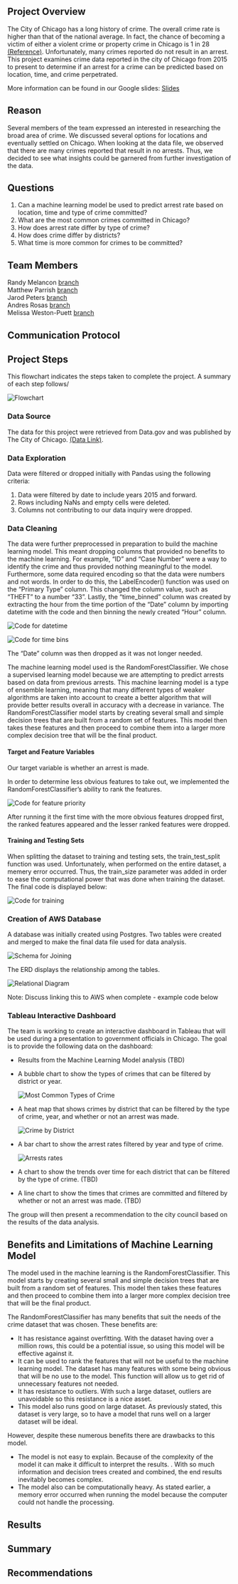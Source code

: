 
## Project Overview

The City of Chicago has a long history of crime. The overall crime rate is higher than that of the national average. In fact, the chance of becoming a victim of either a violent crime or property crime in Chicago is 1 in 28 [(Reference)](https://www.neighborhoodscout.com/il/chicago/crime#description).  Unfortunately, many crimes reported do not result in an arrest. This project examines crime data reported in the city of Chicago from 2015 to present to determine if an arrest for a crime can be predicted based on location, time, and crime perpetrated.

More information can be found in our Google slides: [Slides](https://docs.google.com/presentation/d/1aL27DWHeShtGu0Y2L8k9DK4RNyBFMVQTkkwG990Ahz0/edit?usp=sharing)

## Reason

Several members of the team expressed an interested in researching the broad area of crime. We discussed several options for locations and eventually settled on Chicago. When looking at the data file, we observed that there are many crimes reported that result in no arrests. Thus, we decided to see what insights could be garnered from further investigation of the data.

## Questions

1. Can a machine learning model be used to predict arrest rate based on location, time and type of crime committed?
2. What are the most common crimes committed in Chicago?
3. How does arrest rate differ by type of crime?
4. How does crime differ by districts?
5. What time is more common for crimes to be committed?

## Team Members

Randy Melancon [branch](https://github.com/profweston/Crime_Time_Final_Project/tree/randys-branch)\
Matthew Parrish [branch](https://github.com/profweston/Crime_Time_Final_Project/tree/mparrish)\
Jarod Peters [branch](https://github.com/profweston/Crime_Time_Final_Project/tree/jarodpeters)\
Andres Rosas [branch](https://github.com/profweston/Crime_Time_Final_Project/tree/andres)\
Melissa Weston-Puett [branch](https://github.com/profweston/Crime_Time_Final_Project/tree/mels-branch)

## Communication Protocol

## Project Steps

This flowchart indicates the steps taken to complete the project. A summary of each step follows/

![Flowchart](/Resources/flowchart.drawio.png)

### Data Source

The data for this project were retrieved from Data.gov and was published by The City of Chicago. [(Data Link)](https://catalog.data.gov/dataset/crimes-2001-to-present). 

### Data Exploration

Data were filtered or dropped initially with Pandas using the following criteria:

1. Data were filtered by date to include years 2015 and forward.
2. Rows including NaNs and empty cells were deleted.
3. Columns not contributing to our data inquiry were dropped.

### Data Cleaning 

The data were further preprocessed in preparation to build the machine learning model. This meant dropping columns that provided no benefits to the machine learning. For example, “ID” and “Case Number” were a way to identify the crime and thus provided nothing meaningful to the model. Furthermore, some data required encoding so that the data were numbers and not words. In order to do this, the LabelEncoder() function was used on the “Primary Type” column. This changed the column value, such as “THEFT” to a number “33”. Lastly, the “time_binned” column was created by extracting the hour from the time portion of the “Date” column by importing datetime with the code and then binning the newly created “Hour” column.

 ![Code for datetime](/Resources/datetime.png)

 ![Code for time bins](/Resources/bins.png)
 
The “Date” column was then dropped as it was not longer needed.

The machine learning model used is the RandomForestClassifier. We chose a supervised learning model because we are attempting to predict arrests based on data from previous arrests. This machine learning model is a type of ensemble learning, meaning that many different types of weaker algorithms are taken into account to create a better algorithm that will provide better results overall in accuracy with a decrease in variance. The RandomForestClassifier model starts by creating several small and simple decision trees that are built from a random set of features. This model then takes these features and then proceed to combine them into a larger more complex decision tree that will be the final product.

#### Target and Feature Variables

Our target variable is whether an arrest is made.

In order to determine less obvious features to take out, we implemented the RandomForestClassifier’s ability to rank the features.

![Code for feature priority](/Resources/Features.png)

After running it the first time with the more obvious features dropped first, the ranked features appeared and the lesser ranked features were dropped.

#### Training and Testing Sets
 
When splitting the dataset to training and testing sets, the train_test_split function was used. Unfortunately, when performed on the entire dataset, a memery error occurred. Thus, the train_size parameter was added in order to ease the computational power that was done when training the dataset. The final code is displayed below:

![Code for training](/Resources/Training.png)

### Creation of AWS Database

A database was initially created using Postgres. Two tables were created and merged to make the final data file used for data analysis. 

![Schema for Joining](/Resources/Schema.png)

The ERD displays the relationship among the tables. 

![Relational Diagram](/Resources/Crime_time_ERD.png)

Note: Discuss linking this to AWS when complete - example code below



### Tableau Interactive Dashboard 

The team is working to create an interactive dashboard in Tableau that will be used during a presentation to government officials in Chicago.  The goal is to provide the following data on the dashboard:
 
* Results from the Machine Learning Model analysis (TBD)
 
* A bubble chart to show the types of crimes that can be filtered by district or year.
  
  ![Most Common Types of Crime](/Resources/Bubble.png)
  
* A heat map that shows crimes by district that can be filtered by the type of crime, year, and whether or not an arrest was made.
  
  ![Crime by District](/Resources/District.png)
    
* A bar chart to show the arrest rates filtered by year and type of crime.
  
  ![Arrests rates](/Resources/Arrests.png)
  
* A chart to show the trends over time for each district that can be filtered by the type of crime. (TBD)
  
* A line chart to show the times that crimes are committed and filtered by whether or not an arrest was made. (TBD)

The group will then present a recommendation to the city council based on the results of the data analysis.

## Benefits and Limitations of Machine Learning Model
 
The model used in the machine learning is the RandomForestClassifier. This model starts by creating several small and simple decision trees that are built from a random set of features. This model then takes these features and then proceed to combine them into a larger more complex decision tree that will be the final product.
 
The RandomForestClassifier has many benefits that suit the needs of the crime dataset that was chosen. These benefits are:
 
* It has resistance against overfitting. With the dataset having over a million rows, this could be a potential issue, so using this model will be effective against it.
* It can be used to rank the features that will not be useful to the machine learning model. The dataset has many features with some being obvious that will be no use to the model. This function will allow us to get rid of unnecessary features not needed.
* It has resistance to outliers. With such a large dataset, outliers are unavoidable so this resistance is a nice asset.
* This model also runs good on large dataset. As previously stated, this dataset is very large, so to have a model that runs well on a larger dataset will be ideal.
 
However, despite these numerous benefits there are drawbacks to this model.
* The model is not easy to explain. Because of the complexity of the model it can make it difficult to interpret the results. . With so much information and decision trees created and combined, the end results inevitably becomes complex. 
* The model also can be computationally heavy. As stated earlier, a memory error occurred when running the model because the computer could not handle the processing.
 
## Results

## Summary
 
## Recommendations 

